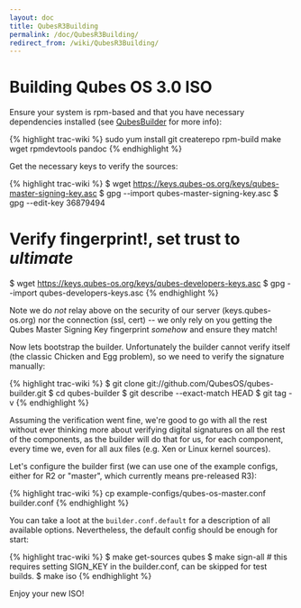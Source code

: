 ```yaml
---
layout: doc
title: QubesR3Building
permalink: /doc/QubesR3Building/
redirect_from: /wiki/QubesR3Building/
---
```


Building Qubes OS 3.0 ISO
=========================

Ensure your system is rpm-based and that you have necessary dependencies installed (see [QubesBuilder](/wiki/QubesBuilder) for more info):

{% highlight trac-wiki %}
sudo yum install git createrepo rpm-build make wget rpmdevtools pandoc
{% endhighlight %}

Get the necessary keys to verify the sources:

{% highlight trac-wiki %}
$ wget https://keys.qubes-os.org/keys/qubes-master-signing-key.asc
$ gpg --import qubes-master-signing-key.asc 
$ gpg --edit-key 36879494
# Verify fingerprint!, set trust to *ultimate*
$ wget https://keys.qubes-os.org/keys/qubes-developers-keys.asc
$ gpg --import qubes-developers-keys.asc
{% endhighlight %}

Note we do *not* relay above on the security of our server (keys.qubes-os.org) nor the connection (ssl, cert) -- we only rely on you getting the Qubes Master Signing Key fingerprint *somehow* and ensure they match!

Now lets bootstrap the builder. Unfortunately the builder cannot verify itself (the classic Chicken and Egg problem), so we need to verify the signature manually:

{% highlight trac-wiki %}
$ git clone git://github.com/QubesOS/qubes-builder.git
$ cd qubes-builder
$ git describe --exact-match HEAD
<some tag>
$ git tag -v <some tag>
{% endhighlight %}

Assuming the verification went fine, we're good to go with all the rest without ever thinking more about verifying digital signatures on all the rest of the components, as the builder will do that for us, for each component, every time we, even for all aux files (e.g. Xen or Linux kernel sources).

Let's configure the builder first (we can use one of the example configs, either for R2 or "master", which currently means pre-released R3):

{% highlight trac-wiki %}
cp example-configs/qubes-os-master.conf builder.conf
{% endhighlight %}

You can take a loot at the `builder.conf.default` for a description of all available options. Nevertheless, the default config should be enough for start:

{% highlight trac-wiki %}
$ make get-sources qubes
$ make sign-all # this requires setting SIGN_KEY in the builder.conf, can be skipped for test builds.
$ make iso
{% endhighlight %}

Enjoy your new ISO!
